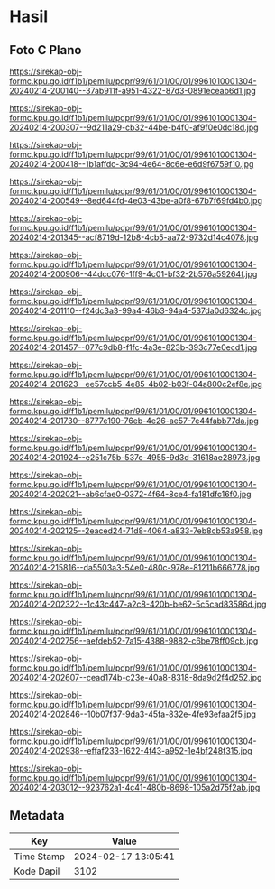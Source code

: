 # Hasil

## Foto C Plano

https://sirekap-obj-formc.kpu.go.id/f1b1/pemilu/pdpr/99/61/01/00/01/9961010001304-20240214-200140--37ab911f-a951-4322-87d3-0891eceab6d1.jpg

https://sirekap-obj-formc.kpu.go.id/f1b1/pemilu/pdpr/99/61/01/00/01/9961010001304-20240214-200307--9d211a29-cb32-44be-b4f0-af9f0e0dc18d.jpg

https://sirekap-obj-formc.kpu.go.id/f1b1/pemilu/pdpr/99/61/01/00/01/9961010001304-20240214-200418--1b1affdc-3c94-4e64-8c6e-e6d9f6759f10.jpg

https://sirekap-obj-formc.kpu.go.id/f1b1/pemilu/pdpr/99/61/01/00/01/9961010001304-20240214-200549--8ed644fd-4e03-43be-a0f8-67b7f69fd4b0.jpg

https://sirekap-obj-formc.kpu.go.id/f1b1/pemilu/pdpr/99/61/01/00/01/9961010001304-20240214-201345--acf8719d-12b8-4cb5-aa72-9732d14c4078.jpg

https://sirekap-obj-formc.kpu.go.id/f1b1/pemilu/pdpr/99/61/01/00/01/9961010001304-20240214-200906--44dcc076-1ff9-4c01-bf32-2b576a59264f.jpg

https://sirekap-obj-formc.kpu.go.id/f1b1/pemilu/pdpr/99/61/01/00/01/9961010001304-20240214-201110--f24dc3a3-99a4-46b3-94a4-537da0d6324c.jpg

https://sirekap-obj-formc.kpu.go.id/f1b1/pemilu/pdpr/99/61/01/00/01/9961010001304-20240214-201457--077c9db8-f1fc-4a3e-823b-393c77e0ecd1.jpg

https://sirekap-obj-formc.kpu.go.id/f1b1/pemilu/pdpr/99/61/01/00/01/9961010001304-20240214-201623--ee57ccb5-4e85-4b02-b03f-04a800c2ef8e.jpg

https://sirekap-obj-formc.kpu.go.id/f1b1/pemilu/pdpr/99/61/01/00/01/9961010001304-20240214-201730--8777e190-76eb-4e26-ae57-7e44fabb77da.jpg

https://sirekap-obj-formc.kpu.go.id/f1b1/pemilu/pdpr/99/61/01/00/01/9961010001304-20240214-201924--e251c75b-537c-4955-9d3d-31618ae28973.jpg

https://sirekap-obj-formc.kpu.go.id/f1b1/pemilu/pdpr/99/61/01/00/01/9961010001304-20240214-202021--ab6cfae0-0372-4f64-8ce4-fa181dfc16f0.jpg

https://sirekap-obj-formc.kpu.go.id/f1b1/pemilu/pdpr/99/61/01/00/01/9961010001304-20240214-202125--2eaced24-71d8-4064-a833-7eb8cb53a958.jpg

https://sirekap-obj-formc.kpu.go.id/f1b1/pemilu/pdpr/99/61/01/00/01/9961010001304-20240214-215816--da5503a3-54e0-480c-978e-81211b666778.jpg

https://sirekap-obj-formc.kpu.go.id/f1b1/pemilu/pdpr/99/61/01/00/01/9961010001304-20240214-202322--1c43c447-a2c8-420b-be62-5c5cad83586d.jpg

https://sirekap-obj-formc.kpu.go.id/f1b1/pemilu/pdpr/99/61/01/00/01/9961010001304-20240214-202756--aefdeb52-7a15-4388-9882-c6be78ff09cb.jpg

https://sirekap-obj-formc.kpu.go.id/f1b1/pemilu/pdpr/99/61/01/00/01/9961010001304-20240214-202607--cead174b-c23e-40a8-8318-8da9d2f4d252.jpg

https://sirekap-obj-formc.kpu.go.id/f1b1/pemilu/pdpr/99/61/01/00/01/9961010001304-20240214-202846--10b07f37-9da3-45fa-832e-4fe93efaa2f5.jpg

https://sirekap-obj-formc.kpu.go.id/f1b1/pemilu/pdpr/99/61/01/00/01/9961010001304-20240214-202938--effaf233-1622-4f43-a952-1e4bf248f315.jpg

https://sirekap-obj-formc.kpu.go.id/f1b1/pemilu/pdpr/99/61/01/00/01/9961010001304-20240214-203012--923762a1-4c41-480b-8698-105a2d75f2ab.jpg


## Metadata

| Key        | Value               |
| ---------- | ------------------- |
| Time Stamp | 2024-02-17 13:05:41 |
| Kode Dapil | 3102                |



